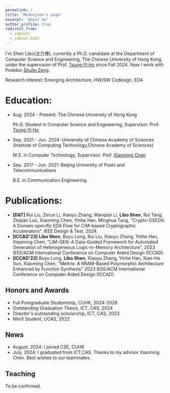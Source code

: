 ```yaml
---
permalink: /
title: "Mcdonjuan's page"
excerpt: "About me"
author_profile: true
redirect_from: 
  - /about/
  - /about.html
---
```


I'm Shen Libo(沈力博), currently a Ph.D. candidate at the Department of Computer Science and Engineering, The Chinese University of Hong Kong, under the supervision of Prof. [Tsung-Yi Ho](https://www.cse.cuhk.edu.hk/people/faculty/tsung-yi-ho/) since Fall 2024. Now I work with Postdoc [Shulin Zeng](https://nicsefc.ee.tsinghua.edu.cn/people/ShulinZeng). 

Research Interest: Emerging Architecture, HW/SW Codesign, EDA

Education:
======
* Aug. 2024 - Present: The Chinese University of Hong Kong

  Ph.D. Student in Computer Science and Engineering, Supervisor: Prof. [Tsung-Yi Ho](https://www.cse.cuhk.edu.hk/people/faculty/tsung-yi-ho/)

* Sep. 2021 - Jun. 2024: University of Chinese Academy of Sciences (Institute of Computing Technology,Chinese Academy of Sciences)

  M.S. in Computer Technology, Supervisor: Prof. [Xiaoming Chen](https://people.ucas.edu.cn/~chenxm)

* Sep. 2017 - Jun. 2021: Beijing University of Posts and Telecommunications

  B.E. in Communication Engineering.

Publications:
======
* **[D&T]** Rui Liu, Zerun Li, Xiaoyu Zhang, Wanqian Li, **Libo Shen**, Rui Tang, Zhejian Luo, Xiaoming Chen, Yinhe Han, Minghua Tang, "Crypto-DSEDA: A Domain-specific EDA Flow for CiM-based Cryptographic Accelerators", IEEE Design & Test, 2024.
* **[ICCAD'23]** **Libo Shen**, Boyu Long, Rui Liu, Xiaoyu Zhang, Yinhe Han, Xiaoming Chen, "LIM-GEN: A Data-Guided Framework for Automated Generation of Heterogeneous Logic-in-Memory Architecture", 2023 IEEE/ACM International Conference on Computer Aided Design (ICCAD).
* **[ICCAD'23]** Boyu Long, **Libo Shen**, Xiaoyu Zhang, Yinhe Han, Xian-He Sun, Xiaoming Chen, "Meltrix: A RRAM-Based Polymorphic Architecture Enhanced by Function Synthesis" 2023 IEEE/ACM International Conference on Computer Aided Design (ICCAD).

Honors and Awards
------
* Full Postgraduate Studentship, CUHK, 2024-2028
* Outstanding Graduation Thesis, ICT, CAS, 2024
* Director's outstanding scholarship, ICT, CAS, 2023
* Merit Student, UCAS, 2022


News
------
* August, 2024: I joined CSE, CUHK
* July, 2024: I graduated from ICT,CAS. Thanks to my advisor Xiaoming Chen. Best wishes to our teammates.

Teaching
------
To be confirmed.

